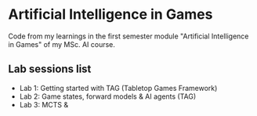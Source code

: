 # Artificial Intelligence in Games
Code from my learnings in the first semester module "Artificial Intelligence in Games" of my MSc. AI course.

## Lab sessions list
- Lab 1: Getting started with TAG (Tabletop Games Framework)
- Lab 2: Game states, forward models & AI agents (TAG)
- Lab 3: MCTS & 
